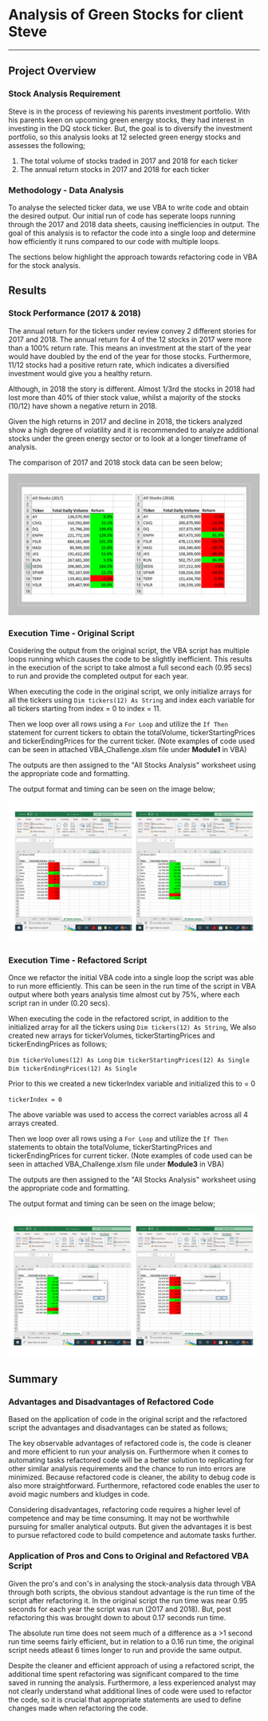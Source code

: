 # Analysis of Green Stocks for client Steve
---

## Project Overview

### Stock Analysis Requirement

Steve is in the process of reviewing his parents investment portfolio. With his parents keen on upcoming green energy stocks, they had interest in investing in the DQ stock ticker. But, the goal is to diversify the investment portfolio, so this analysis looks at 12 selected green energy stocks and assesses the following;

1. The total volume of stocks traded in 2017 and 2018 for each ticker
2. The annual return stocks in 2017 and 2018 for each ticker

### Methodology - Data Analysis

To analyse the selected ticker data, we use VBA to write code and obtain the desired output. Our initial run of code has seperate loops running through the 2017 and 2018 data sheets, causing inefficiencies in output. The goal of this analysis is to refactor the code into a single loop and determine how efficiently it runs compared to our code with multiple loops.

The sections below highlight the approach towards refactoring code in VBA for the stock analysis.

## Results

### Stock Performance (2017 & 2018)

The annual return for the tickers under review convey 2 different stories for 2017 and 2018. The annual return for 4 of the 12 stocks in 2017 were more than a 100% return rate. This means an investment at the start of the year would have doubled by the end of the year for those stocks. Furthermore, 11/12 stocks had a positive return rate, which indicates a diversified investment would give you a healthy return.

Although, in 2018 the story is different. Almost 1/3rd the stocks in 2018 had lost more than 40% of thier stock value, whilst a majority of the stocks (10/12) have shown a negative return in 2018.

Given the high returns in 2017 and decline in 2018, the tickers analyzed show a high degree of volatility and it is recommended to analyze additional stocks under the green energy sector or to look at a longer timeframe of analysis.

The comparison of 2017 and 2018 stock data can be seen below;

![2017_VS_2018](/Other/2017_VS_2018.png)

### Execution Time - Original Script

Cosidering the output from the original script, the VBA script has multiple loops running which causes the code to be slightly inefficient. This results in the execution of the script to take almost a full second each (0.95 secs) to run and provide the completed output for each year. 

When executing the code in the original script, we only initialize arrays for all the tickers using `Dim tickers(12) As String` and index each variable for all tickers starting from index = 0 to index = 11.

Then we loop over all rows using a `For Loop` and utilize the `If Then` statement for current tickers to obtain the totalVolume, tickerStartingPrices and tickerEndingPrices for the current ticker. (Note examples of code used can be seen in attached VBA_Challenge.xlsm file under **Module1** in VBA)

The outputs are then assigned to the "All Stocks Analysis" worksheet using the appropriate code and formatting.

The output format and timing can be seen on the image below;

![Original_Script](/Other/Original_Script.png)

### Execution Time - Refactored Script

Once we refactor the initial VBA code into a single loop the script was able to run more efficiently. This can be seen in the run time of the script in VBA output where both years analysis time almost cut by 75%, where each script ran in under (0.20 secs).

When executing the code in the refactored script, in addition to the initialized array for all the tickers using `Dim tickers(12) As String`, We also created new arrays for tickerVolumes, tickerStartingPrices and tickerEndingPrices as follows;

`Dim tickerVolumes(12) As Long`
`Dim tickerStartingPrices(12) As Single`
`Dim tickerEndingPrices(12) As Single`

Prior to this we created a new tickerIndex variable and initialized this to = 0

`tickerIndex = 0`

The above variable was used to access the correct variables across all 4 arrays created.

Then we loop over all rows using a `For Loop` and utilize the `If Then` statements to obtain the totalVolume, tickerStartingPrices and tickerEndingPrices for current ticker. (Note examples of code used can be seen in attached VBA_Challenge.xlsm file under **Module3** in VBA)

The outputs are then assigned to the "All Stocks Analysis" worksheet using the appropriate code and formatting.

The output format and timing can be seen on the image below;

![Refactored_Script](/Other/Refactored_Script.png)

## Summary

### Advantages and Disadvantages of Refactored Code

Based on the application of code in the original script and the refactored script the advantages and disadvantages can be stated as follows;

The key observable advantages of refactored code is, the code is cleaner and more efficient to run your analysis on. Furthermore when it comes to automating tasks refactored code will be a better solution to replicating for other similar analysis requirements and the chance to run into errors are minimized. Because refactored code is cleaner, the ability to debug code is also more straightforward. Furthermore, refactored code enables the user to avoid magic numbers and kludges in code.

Considering disadvantages, refactoring code requires a higher level of competence and may be time consuming. It may not be worthwhile pursuing for smaller analytical outputs. But given the advantages it is best to pursue refactored code to build competence and automate tasks further.

### Application of Pros and Cons to Original and Refactored VBA Script

Given the pro's and con's in analysing the stock-analysis data through VBA through both scripts, the obvious standout advantage is the run time of the script after refactoring it. In the original script the run time was near 0.95 seconds for each year the script was run (2017 and 2018). But, post refactoring this was brought down to about 0.17 seconds run time. 

The absolute run time does not seem much of a difference as a >1 second run time seems fairly efficient, but in relation to a 0.16 run time, the original script needs atleast 6 times longer to run and provide the same output.

Despite the cleaner and efficient approach of using a refactored script, the additional time spent refactoring was significant compared to the time saved in running the analysis. Furthermore, a less experienced analyst may not clearly understand what additional lines of code were used to refactor the code, so it is crucial that appropriate statements are used to define changes made when refactoring the code.

